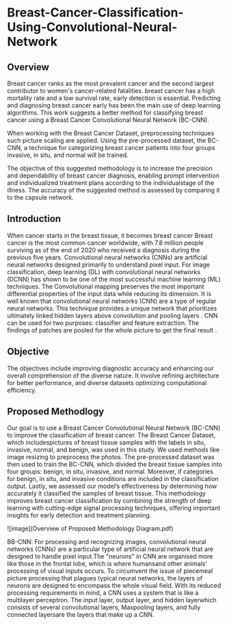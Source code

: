 # Breast-Cancer-Classification-Using-Convolutional-Neural-Network

## Overview
Breast cancer ranks as the most prevalent cancer and the second largest contributor to women's cancer-related fatalities. breast cancer has a high mortality rate and a low survival rate, early detection is essential. Predicting and diagnosing breast cancer early has been the main use of deep learning algorithms. This work suggests a better method for classifying breast cancer using a Breast Cancer Convolutional Neural Network (BC-CNN). 

When working with the Breast Cancer Dataset, preprocessing techniques such picture scaling are applied. Using the pre-processed dataset, the BC-CNN, a technique for categorizing breast cancer patients into four groups invasive, in situ, and normal will be trained.

The objective of this suggested methodology is to increase the precision and dependability of breast cancer diagnosis, enabling prompt intervention and individualized treatment plans according to the individualstage of the illness. The accuracy of the suggested method is assessed by comparing it to the capsule network.

## Introduction
When cancer starts in the breast tissue, it becomes breast cancer Breast cancer is the most common cancer worldwide, with 7.8 million people surviving as of the end of 2020 who received a diagnosis during the previous five years. Convolutional neural networks (CNNs) are artificial neural networks designed primarily to understand pixel input. For image classification, deep learning (DL) with convolutional neural networks (DCNN) has shown to be one of the most successful machine learning (ML) techniques. The Convolutional mapping preserves the most important differential properties of the input data while reducing its dimension. It is well known that convolutional neural networks (CNN) are a type of regular neural networks. This technique provides a unique network that prioritizes ultimately linked hidden layers above convolution and pooling layers . CNN can be used for two purposes: classifier and feature extraction. The findings of  patches are pooled for the whole picture to get the  final  result .

## Objective
The objectives include improving diagnostic accuracy and enhancing our overall comprehension of the diverse nature. It involve refining  architecture for better performance, and diverse datasets optimizing computational efficiency.

## Proposed Methodlogy

Our goal is to use a Breast Cancer Convolutional Neural Network (BC-CNN) to improve the classification of breast cancer. The Breast Cancer Dataset, which includespictures of breast tissue samples with the labels in situ, invasive, normal, and benign, was used in this study. We used methods like image resizing to preprocess the photos. The pre-processed dataset was then used to train the BC-CNN, which divided the breast tissue samples into four groups: benign, in situ, invasive, and normal. Moreover, if categories for benign, in situ, and invasive conditions are included in the classification output. Lastly, we assessed our model’s effectiveness by determining how accurately it classified the samples of breast tissue. This methodology improves breast cancer classification by combining the strength of deep learning with cutting-edge signal processing techniques, offering important insights for early detection and treatment planning.

![image](Overview of Proposed Methodology Diagram.pdf)

BB-CNN: For processing and recognizing images, convolutional neural networks (CNNs) are a particular type of artificial neural network that are designed to handle pixel input.The "neurons" in CNN are organised more like those in the frontal lobe, which is where humansand other animals' processing of visual inputs occurs. To circumvent the issue of piecemeal picture processing that plagues typical neural networks, the layers of neurons are designed to encompass the whole visual field. With its reduced processing requirements in mind, a CNN uses a system that is like a multilayer perceptron. The input layer, output layer, and hidden layerwhich consists of several convolutional layers, Maxpooling layers, and fully connected layersare the layers that make up a CNN. 
